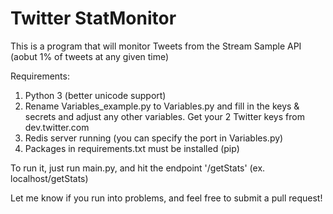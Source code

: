 # Twitter StatMonitor

This is a program that will monitor Tweets from the Stream Sample API (aobut 1% of tweets at any given time)

Requirements:

1. Python 3 (better unicode support)
2. Rename Variables_example.py to Variables.py and fill in the keys & secrets and adjust any other variables. Get your 2 Twitter keys from dev.twitter.com
3. Redis server running (you can specify the port in Variables.py)
4. Packages in requirements.txt must be installed (pip)

To run it, just run main.py, and hit the endpoint '/getStats' (ex. localhost/getStats)

Let me know if you run into problems, and feel free to submit a pull request!
